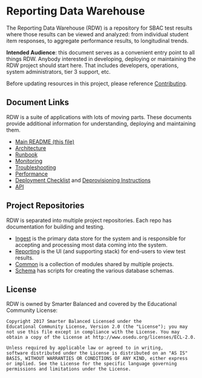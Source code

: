 # Reporting Data Warehouse
The Reporting Data Warehouse (RDW) is a repository for SBAC test results where those results can be viewed and analyzed: from individual student item responses, to aggregate performance results, to longitudinal trends.

**Intended Audience**: this document serves as a convenient entry point to all things RDW. Anybody interested in developing, deploying or maintaining the RDW project should start here. That includes developers, operations, system administrators, tier 3 support, etc.

Before updating resources in this project, please reference [Contributing](CONTRIBUTING.md).

## Document Links
RDW is a suite of applications with lots of moving parts. These documents provide additional information for understanding, deploying and maintaining them.

* [Main README (this file)](README.md)
* [Architecture](docs/Architecture.md)
* [Runbook](docs/Runbook.md)
* [Monitoring](docs/Monitoring.md)
* [Troubleshooting](docs/Troubleshooting.md)
* [Performance](docs/Performance.md)
* [Deployment Checklist](deploy/Deployment.AWS.md) and [Deprovisioning Instructions](deploy/Deprovisioning.AWS.md)
* [API](docs/API.md)

## Project Repositories
RDW is separated into multiple project repositories. Each repo has documentation for building and testing.

* [Ingest](https://github.com/SmarterApp/RDW_Ingest) is the primary data store for the system and is responsible for accepting and processing most data coming into the system.
* [Reporting](https://github.com/SmarterApp/RDW_Reporting) is the UI (and supporting stack) for end-users to view test results.
* [Common](https://github.com/SmarterApp/RDW_Common) is a collection of modules shared by multiple projects.
* [Schema](https://github.com/SmarterApp/RDW_Schema) has scripts for creating the various database schemas.


## License
RDW is owned by Smarter Balanced and covered by the Educational Community License:

```text
Copyright 2017 Smarter Balanced Licensed under the
Educational Community License, Version 2.0 (the "License"); you may
not use this file except in compliance with the License. You may
obtain a copy of the License at http://www.osedu.org/licenses/ECL-2.0.

Unless required by applicable law or agreed to in writing,
software distributed under the License is distributed on an "AS IS"
BASIS, WITHOUT WARRANTIES OR CONDITIONS OF ANY KIND, either express
or implied. See the License for the specific language governing
permissions and limitations under the License.
```
